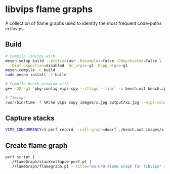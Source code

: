 # libvips flame graphs

A collection of flame graphs used to identify the most frequent code-paths in libvips.

## Build

```bash
# Compile libvips with
meson setup build --prefix=/usr -Dexamples=false -Ddeprecated=false \
  -Dintrospection=disabled -Dc_args=-g1 -Dcpp_args=-g1
meson compile -C build
sudo meson install -C build

# Compile bench program with
g++ -O2 -g1 `pkg-config vips-cpp --cflags --libs` -o bench.out bench.cpp

# Timings
/usr/bin/time -f %M:%e vips copy images/x.jpg output/x2.jpg --vips-concurrency=1
```

## Capture stacks

```bash
VIPS_CONCURRENCY=1 perf record --call-graph=dwarf ./bench.out images/x.jpg output/x2.jpg
```

## Create flame graph

```bash
perf script | 
  ./FlameGraph/stackcollapse-perf.pl | 
  ./FlameGraph/flamegraph.pl --title="On-CPU Flame Graph for libvips" > output/bench.svg
```
